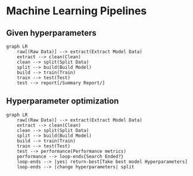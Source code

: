 # **Machine Learning Pipelines**

## Given hyperparameters
```mermaid
graph LR
    raw[(Raw Data)] --> extract(Extract Model Data)
    extract --> clean(Clean)
    clean --> split(Split Data)
    split --> build(Build Model)
    build --> train(Train)
    train --> test(Test)
    test --> report[/Summary Report/]
```

## Hyperparameter optimization
```mermaid
graph LR
    raw[(Raw Data)] --> extract(Extract Model Data)
    extract --> clean(Clean)
    clean --> split(Split Data)
    split --> build(Build Model)
    build --> train(Train)
    train --> test(Test)
    test --> performance(Performance metrics)
    performance --> loop-ends{Search Ended?}
    loop-ends --> |yes| return-best[Take best model Hyperparameters]
    loop-ends --> |change hyperparameters| split
```